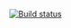 [![Build status](https://ci.appveyor.com/api/projects/status/85ars0ru8m02lmsw?svg=true)](https://ci.appveyor.com/project/AnastasiyaRiabova/2p)
